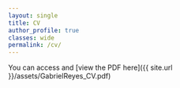 ```yaml
---
layout: single
title: CV
author_profile: true
classes: wide
permalink: /cv/
---
```


You can access and [view the PDF here]({{ site.url }}/assets/GabrielReyes_CV.pdf)
